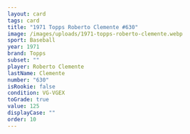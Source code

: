 ```yaml
---
layout: card
tags: card
title: "1971 Topps Roberto Clemente #630"
image: /images/uploads/1971-topps-roberto-clemente.webp
sport: Baseball
year: 1971
brand: Topps
subset: ""
player: Roberto Clemente
lastName: Clemente
number: "630"
isRookie: false
condition: VG-VGEX
toGrade: true
value: 125
displayCase: ""
order: 10
---
```

